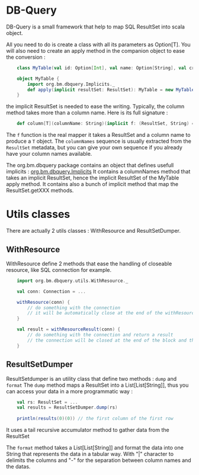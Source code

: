 # DB-Query

DB-Query is a small framework that help to map SQL ResultSet into scala object.

All you need to do is create a class with all its parameters as Option[T].
You will also need to create an apply method in the companion object to ease the conversion :

```scala
    class MyTable(val id: Option[Int], val name: Option[String], val creationDate: Option[Date])

    object MyTable {
        import org.bm.dbquery.Implicits._
        def apply(implicit resultSet: ResultSet): MyTable = new MyTable(column("id"), column("name"), column("creation_date"))
    }
```    

the implicit ResultSet is needed to ease the writing. Typically, the column method takes more than a column name.
Here is its full signature :

```scala
    def column[T](columnName: String)(implicit f: (ResultSet, String) => T, rs: ResultSet, columnNames: IndexedSeq[String]): Option[T]
``` 

The ```f``` function is the real mapper it takes a ResultSet and a column name to produce a ```T``` object.
The ```columnNames``` sequence is usually extracted from the ```ResultSet``` metadata, but you can give your own sequence if you already have your column names available. 

The org.bm.dbquery package contains an object that defines usefull implicits : [org.bm.dbquery.Implicits](https://github.com/morinb/db-query/blob/master/src/main/scala/org/bm/dbquery/package.scala#L37)
It contains a columnNames method that takes an implicit ResultSet, hence the implicit ResultSet of the MyTable apply method.
It contains also a bunch of implicit method that map the ResultSet.getXXX methods.

# Utils classes
There are actually 2 utils classes : WithResource and ResultSetDumper.
 
## WithResource

WithResource define 2 methods that ease the handling of closeable resource, like SQL connection for example.

```scala
    import org.bm.dbquery.utils.WithResource._

    val conn: Connection = ...

    withResource(conn) {
        // do something with the connection
        // it will be automatically close at the end of the withResource block.
    }

    val result = withResourceResult(conn) {
        // do something with the connection and return a result
        // the connection will be closed at the end of the block and the result returned.
    }
```

## ResultSetDumper

ResultSetdumper is an utility class that define two methods : ```dump``` and ```format```
The ```dump``` method maps a ResultSet into a List[List[String]], thus you can access your data in a more programmatic way :

```scala
    val rs: ResultSet = ...
    val results = ResultSetDumper.dump(rs)
    
    println(results(0)(0)) // the first column of the first row

```

It uses a tail recursive accumulator method to gather data from the ResultSet

The ```format``` method takes a List[List[String]] and format the data into one String that represents the data in a tabular way.
With "|" character to delimits the columns and "-" for the separation between column names and the datas.